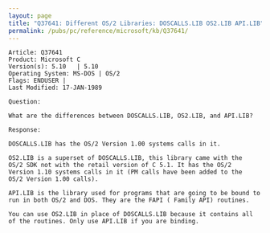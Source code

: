 ```yaml
---
layout: page
title: "Q37641: Different OS/2 Libraries: DOSCALLS.LIB OS2.LIB API.LIB"
permalink: /pubs/pc/reference/microsoft/kb/Q37641/
---
```


	Article: Q37641
	Product: Microsoft C
	Version(s): 5.10   | 5.10
	Operating System: MS-DOS | OS/2
	Flags: ENDUSER |
	Last Modified: 17-JAN-1989
	
	Question:
	
	What are the differences between DOSCALLS.LIB, OS2.LIB, and API.LIB?
	
	Response:
	
	DOSCALLS.LIB has the OS/2 Version 1.00 systems calls in it.
	
	OS2.LIB is a superset of DOSCALLS.LIB, this library came with the
	OS/2 SDK not with the retail version of C 5.1. It has the OS/2
	Version 1.10 systems calls in it (PM calls have been added to the
	OS/2 Version 1.00 calls).
	
	API.LIB is the library used for programs that are going to be bound to
	run in both OS/2 and DOS. They are the FAPI ( Family API) routines.
	
	You can use OS2.LIB in place of DOSCALLS.LIB because it contains all
	of the routines. Only use API.LIB if you are binding.
